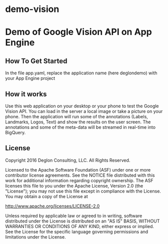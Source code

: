 # demo-vision
Demo of Google Vision API on App Engine
=======================================

How To Get Started
------------------
In the file app.yaml, replace the application name (here deglondemo) with your App Engine project

How it works
------------

Use this web application on your desktop or your phone to test the Google Vision API. 
You can load in the server a local image or take a picture on your phone. Then the 
application will run some of the annotations (Labels, Landmarks, Logos, Text) and 
show the results on the user screen. The annotations and some of the meta-data will
be streamed in real-time into BigQuery.

License
-------

Copyright 2016 Deglon Consulting, LLC. All Rights Reserved.

Licensed to the Apache Software Foundation (ASF) under one or more contributor
license agreements.  See the NOTICE file distributed with this work for
additional information regarding copyright ownership.  The ASF licenses this
file to you under the Apache License, Version 2.0 (the "License"); you may not
use this file except in compliance with the License.  You may obtain a copy of
the License at

  http://www.apache.org/licenses/LICENSE-2.0

Unless required by applicable law or agreed to in writing, software
distributed under the License is distributed on an "AS IS" BASIS, WITHOUT
WARRANTIES OR CONDITIONS OF ANY KIND, either express or implied.  See the
License for the specific language governing permissions and limitations under
the License.
